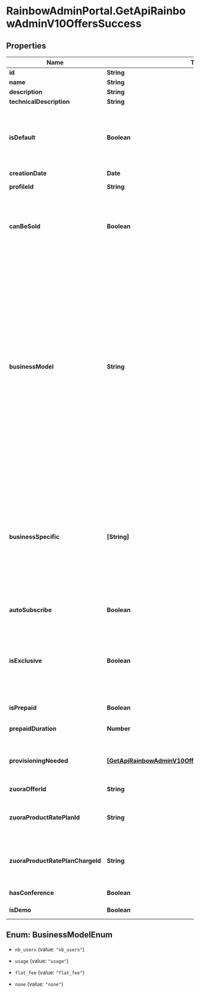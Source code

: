 # RainbowAdminPortal.GetApiRainbowAdminV10OffersSuccess

## Properties

Name | Type | Description | Notes
------------ | ------------- | ------------- | -------------
**id** | **String** | Offer unique identifier | 
**name** | **String** | Offer name | 
**description** | **String** | Offer description | 
**technicalDescription** | **String** | Offer technical description | 
**isDefault** | **Boolean** | Indicates if it is the default Rainbow offer. Only one offer can be the default one (i.e. Essential)    Default offer is the offer which related profile is automatically assigned to newly created companies and users. | 
**creationDate** | **Date** | Offer creation date | 
**profileId** | **String** | Id of the profile linked to this offer | 
**canBeSold** | **Boolean** | Indicates if the offer can be sold to customers.    Some offers will not be sold (Essential, Beta, ...).    If canBeSold is true, zuoraOfferId, zuoraProductRatePlanId and zuoraProductRatePlanChargeId have to be set. | 
**businessModel** | **String** | Indicates the business model associated to this offer (number of users, usage, flat fee...)   * &#x60;nb_users&#x60;: Licencing business model. Offers having this business model are billed according to the number of users bought for it. This should be the business model for Business and Enterprise offers. * &#x60;usage&#x60;: Offers having this business model are billed based on service consumption (whatever the number of users assigned to the subscription of this offer). This should be the business model for Conference offer. * &#x60;flat_fee&#x60;: Offers having this business model are billed based on a flat fee (same price each month for the company which subscribe to this offer). This should be the business model for some specific business offers like HDS. * &#x60;none&#x60;: no business model. Should be used for offers which are not sold (like Essential, Beta, ...).   | 
**businessSpecific** | **[String]** | Indicates if the offer is related to specific(s) business (for verticals like HDS)   * &#x60;NONE&#x60;: This offer can be used if the company does not have a businessSpecific field. * &#x60;HDS&#x60;: This offer can only used if the company have a businessSpecific HDS (HealthCare). * If offer has no businessSpecific field (existing offers, as no migration scripts has been written), the offer is considered like if it has businessSpecific equal to [\&quot;NONE\&quot;].   | [optional] 
**autoSubscribe** | **Boolean** | Indicates if the offer has to be automatically subscribed at company creation. | 
**isExclusive** | **Boolean** | Indicates if the offer is exclusive for assignation to a user profile (if the user has already an exclusive offer assigned, it won&#39;t be possible to assign a second exclusive offer).    Used on GUI side to know if the offer has to be displayed as a radio button or as a check box. | 
**isPrepaid** | **Boolean** | Indicates if the offer is a prepaid offer | 
**prepaidDuration** | **Number** | Prepaid offer duration (in month).    Only set if &#x60;isPrepaid&#x60; is true. | 
**provisioningNeeded** | [**[GetApiRainbowAdminV10OffersSuccessProvisioningNeeded]**](GetApiRainbowAdminV10OffersSuccessProvisioningNeeded.md) | Array of Objects which indicates if account must be provisioned on other components when subscribing to this offer. | [optional] 
**zuoraOfferId** | **String** | ID of the related offer in Zuora (if offer can be sold) | 
**zuoraProductRatePlanId** | **String** | ID of the ProductRatePlanId to use when creating a subscription for the related offer in Zuora (if offer can be sold) | 
**zuoraProductRatePlanChargeId** | **String** | ID of the ProductRatePlanChargeId to use when creating a subscription for the related offer in Zuora (if offer can be sold) | 
**hasConference** | **Boolean** | Indicates if the offer contains conference services | 
**isDemo** | **Boolean** | Indicates if the offer is a demo offer | 



## Enum: BusinessModelEnum


* `nb_users` (value: `"nb_users"`)

* `usage` (value: `"usage"`)

* `flat_fee` (value: `"flat_fee"`)

* `none` (value: `"none"`)




